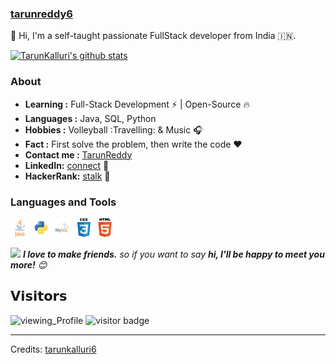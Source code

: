 ### [tarunreddy6](https://github.com/tarunreddy6.io)

👋 Hi, I'm a self-taught passionate FullStack developer from India 🇮🇳. 

[![TarunKalluri's github stats](https://github-readme-stats.vercel.app/api?username=tarunreddy6&count_private=true&show_icons=true&theme=radical)](https://github.com/tarunreddy6/github-readme-stats)

### About

-  **Learning :** Full-Stack Development :zap: | Open-Source :fire:    
-  **Languages :** Java, SQL, Python
-  **Hobbies :** Volleyball :Travelling: & Music :headphones:
-  **Fact :** First solve the problem, then write the code :heart:
-  **Contact me :** [TarunReddy](mailto:kalluritarunreddy6@gmail.com)
-  **LinkedIn:** [connect](https://www.linkedin.com/in/tarunreddykalluri) 🙂
-  **HackerRank:** [stalk](https://www.hackerrank.com/kalluritarunred1) 🙈


### Languages and Tools

<code><img height="30" src="https://raw.githubusercontent.com/github/explore/80688e429a7d4ef2fca1e82350fe8e3517d3494d/topics/java/java.png"></code>
<code><img height="30" src="https://raw.githubusercontent.com/github/explore/80688e429a7d4ef2fca1e82350fe8e3517d3494d/topics/python/python.png"></code>
<code><img height="30" src="https://raw.githubusercontent.com/github/explore/80688e429a7d4ef2fca1e82350fe8e3517d3494d/topics/mysql/mysql.png"></code>
<code><img height="30" src="https://raw.githubusercontent.com/github/explore/80688e429a7d4ef2fca1e82350fe8e3517d3494d/topics/css/css.png"></code>
<code><img height="30" src="https://raw.githubusercontent.com/github/explore/80688e429a7d4ef2fca1e82350fe8e3517d3494d/topics/html/html.png"></code>


<img src="https://media.giphy.com/media/LnQjpWaON8nhr21vNW/giphy.gif" width="60"> <em><b>I love to make friends.</b> so if you want to say <b>hi, I'll be happy to meet you more!</b> 😊</em>

## 𝗩𝗶𝘀𝗶𝘁𝗼𝗿𝘀

![viewing_Profile](https://komarev.com/ghpvc/?username=tarunreddy6)  ![visitor badge](https://visitor-badge.glitch.me/badge?page_id=jwenjian.visitor-badge&left_color=red&right_color=green) 

-----

Credits: [tarunkalluri6](https://github.com/tarunreddy6)

<!-- Last Edited on: 21/07/2022 -->
